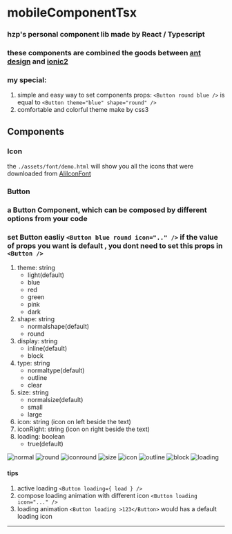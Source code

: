 # mobileComponentTsx
### hzp's personal component lib made by React / Typescript
### these components are combined the goods between [ant design](http://ant.design/) and [ionic2](http://ionicframework.com/docs/v2/)

### my special:
1. simple and easy way to set components props:
    `<Button round blue />` is equal to `<Button theme="blue" shape="round" />`
2. comfortable and colorful theme make by css3

## Components
### Icon
the `./assets/font/demo.html` will show you all the icons that were downloaded from [AliIconFont](http://www.iconfont.cn/)

### Button
### a Button Component, which can be composed by different options from your code
### set Button easliy `<Button blue round icon=".." />` if the value of props you want is default , you dont need to set this props in `<Button />`
1. theme: string
    * light(default)
    * blue
    * red
    * green
    * pink
    * dark
2. shape: string
    * normalshape(default)
    * round
3. display: string  
    * inline(default)
    * block
4. type: string
    * normaltype(default)
    * outline
    * clear
5. size: string
    * normalsize(default)
    * small
    * large
6. icon: string (icon on left beside the text)
7. iconRight: string (icon on right beside the text)
8. loading: boolean
    * true(default)

![normal](https://img.alicdn.com/tps/TB1s8msMVXXXXbqXXXXXXXXXXXX-567-50.png)
![round](https://img.alicdn.com/tps/TB1yqyqMVXXXXXtXpXXXXXXXXXX-471-121.png)
![iconround](https://img.alicdn.com/tps/TB1FyCpMVXXXXafXpXXXXXXXXXX-517-96.png)
![size](https://img.alicdn.com/tps/TB1bqfkLpXXXXb7aXXXXXXXXXXX-597-119.png)
![icon](https://img.alicdn.com/tps/TB1S2eyMVXXXXb5XXXXXXXXXXXX-681-95.png)
![outline](https://img.alicdn.com/tps/TB127OtMVXXXXXwXpXXXXXXXXXX-678-91.png)
![block](https://img.alicdn.com/tps/TB12a_iLpXXXXcYaXXXXXXXXXXX-942-368.png)
![loading](https://img.alicdn.com/tps/TB1aYKnMVXXXXazXpXXXXXXXXXX-759-94.png)
#### tips
1. active loading `<Button loading={ load } />`
2. compose loading animation with different icon `<Button loading icon="..." />`
3. loading animation `<Button loading >123</Button>` would has a default loading icon
***
